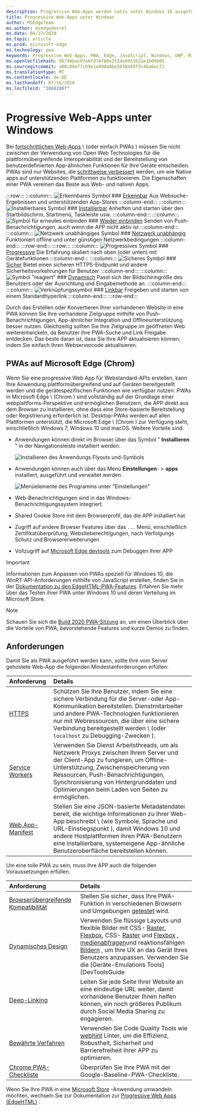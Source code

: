 ```yaml
---
description: Progressive Web-Apps werden nativ unter Windows 10 ausgeführt.  Hier finden Sie alles, was Sie als Web-Entwickler wissen müssen.
title: Progressive Web-Apps unter Windows
author: MSEdgeTeam
ms.author: msedgedevrel
ms.date: 04/17/2020
ms.topic: article
ms.prod: microsoft-edge
ms.technology: pwa
keywords: Progressive Web-Apps, PWA, Edge, JavaScript, Windows, UWP, Microsoft Store
ms.openlocfilehash: 90740bac07ebfd74f89e2524e6955621e1b09b05
ms.sourcegitcommit: a06c86ef7c69e1e400a0be5938449f3c4ba6ec72
ms.translationtype: MT
ms.contentlocale: de-DE
ms.lasthandoff: 07/16/2020
ms.locfileid: "10882807"
---
```

# Progressive Web-Apps unter Windows  

Bei [fortschrittlichen Web-Apps][MDNApps] \ (oder einfach PWAs \) müssen Sie nicht zwischen der Verwendung von Open Web Technologies für die plattformübergreifende Interoperabilität und der Bereitstellung von benutzerdefinierten App-ähnlichen Funktionen für Ihre Geräte entscheiden.  PWAs sind nur Websites, die [schrittweise verbessert][AListApartUnderstandingProgressiveEnhancement] werden, um wie Native apps auf unterstützenden Plattformen zu funktionieren.  Die Eigenschaften einer PWA vereinen das Beste aus Web- und nativen Apps.  

:::row:::
    :::column:::
        ![Erkennbares Symbol][ImageISearch]
        ### [Erkennbar][MDNPwaAdvantagesDiscoverable]
        Aus Websuche-Ergebnissen und unterstützenden App-Stores
    :::column-end:::
    :::column:::
        ![Installierbares Symbol][ImageIPackage]
        ### [Installierbar][MDNPwaAdvantagesInstallable]
        Anheften und starten über den Startbildschirm, Startmenü, Taskleiste usw.
    :::column-end:::
    :::column:::
        ![Symbol für erneutes einbinden][ImageIPushNotification]
        ### [Wieder einbinden][MDNPwaAdvantagesReEngageable]
        Senden von Push-Benachrichtigungen, auch wenn die APP nicht aktiv ist
    :::column-end:::
    :::column:::
        ![Netzwerk unabhängiges Symbol][ImageIOffline]
        ### [Netzwerk unabhängig][MDNPwaAdvantagesNetworkIndependent]
        Funktioniert offline und unter günstigen Netzwerkbedingungen
    :::column-end:::
:::row-end:::
:::row:::
    :::column:::
        ![Progressives Symbol][ImageIProgressive]
        ### [Progressive][MDNPwaAdvantagesProgressive]
        Die Erfahrung skaliert nach oben (oder unten) mit Gerätefunktionen
    :::column-end:::
    :::column:::
        ![Sicheres Symbol][ImageISecurity]
        ### [Sicher][MDNPwaAdvantagesSafe]
        Bietet einen sicheren HTTPS-Endpunkt und andere Sicherheitsvorkehrungen für Benutzer
    :::column-end:::
    :::column:::
        ![Symbol "reagiert"][ImageIResponsive]
        ### [Dynamisch][MDNPwaAdvantagesResponsive]
        Passt sich der Bildschirmgröße des Benutzers oder der Ausrichtung und Eingabemethode an.
    :::column-end:::
    :::column:::
        ![Verknüpfungssymbol][ImageILink]
        ### [Linkbar][MDNPwaAdvantagesLinkable]
        Freigeben und starten von einem Standardhyperlink
    :::column-end:::
:::row-end:::

Durch das Erstellen oder Konvertieren Ihrer vorhandenen Website in eine PWA können Sie Ihre vorhandene Zielgruppe mithilfe von Push-Benachrichtigungen, App-ähnlicher Integration und Offlineunterstützung besser nutzen.  Gleichzeitig sollten Sie Ihre Zielgruppe im geöffneten Web weiterentwickeln, da Benutzer ihre PWA-Suche und Link Freigabe entdecken.  Das beste daran ist, dass Sie Ihre APP aktualisieren können, indem Sie einfach Ihren Webservercode aktualisieren.  

## PWAs auf Microsoft Edge (Chrom)  

Wenn Sie eine progressive Web App für Webstandard-APIs erstellen, kann Ihre Anwendung plattformübergreifend und auf Geräten bereitgestellt werden und die gerätespezifischen Funktionen wie verfügbar nutzen.  PWAs in Microsoft Edge \ (Chrom \) sind vollständig auf der Grundlage einer webplattforms-Perspektive und ermöglichen Benutzern, die APP direkt aus dem Browser zu installieren, ohne dass eine Store-basierte Bereitstellung oder Registrierung erforderlich ist.  Desktop-PWAs werden auf allen Plattformen unterstützt, die Microsoft Edge \ (Chrom \) zur Verfügung steht, einschließlich Windows 7, Windows 10 und macOS.  Weitere Vorteile sind:  

*   Anwendungen können direkt im Browser über das Symbol " **Installieren** " in der Navigationsleiste installiert werden.  
    
    ![Installieren des Anwendungs Flyouts und-Symbols][ImageInstallPwa]  
    
*   Anwendungen können auch über das Menü **Einstellungen**-  >  **apps** installiert, ausgeführt und verwaltet werden.  
    
    ![Menüelemente des Programms unter "Einstellungen"][ImageAppMenus]  

*   Web-Benachrichtigungen sind in das Windows-Benachrichtigungssystem integriert.
*   Shared Cookie Store mit dem Browserprofil, das die APP installiert hat
*   Zugriff auf andere Browser Features über das `...` Menü, einschließlich Zertifikatüberprüfung, Websiteberechtigungen, nach Verfolgungs Schutz und Browsererweiterungen
*   Vollzugriff auf [Microsoft Edge devtools][DevtoolsProgressiveWebApps] zum Debuggen Ihrer APP  

> [!IMPORTANT]
> Informationen zum Anpassen von PWAs speziell für Windows 10, die WinRT-API-Anforderungen mithilfe von JavaScript erstellen, finden Sie in der [Dokumentation zu den EdgeHTML-PWA-Features][PwaEdgehtmlIndex].  Erfahren Sie mehr über das Testen ihrer PWA unter Windows 10 und deren Verteilung im Microsoft Store.  

> [!NOTE]
> Schauen Sie sich die [Build 2020 PWA-Sitzung][BuildVideo] an, um einen Überblick über die Vorteile von PWA, bevorstehende Features und kurze Demos zu finden. 

## Anforderungen  

Damit Sie als PWA ausgeführt werden kann, sollte Ihre vom Server gehostete Web-App die folgenden Mindestanforderungen erfüllen:  

| Anforderung | Details | 
|:--- |:--- |  
| [HTTPS][WikiHttps] | Schützen Sie Ihre Benutzer, indem Sie eine sichere Verbindung für die Server-oder App-Kommunikation bereitstellen.  Dienstmitarbeiter und andere PWA-Technologien funktionieren nur mit Webressourcen, die über eine sichere Verbindung bereitgestellt werden \ (oder `localhost` zu Debugging-Zwecken \).  |  
| [Service Workers][MDNServiceWorkerApi] | Verwenden Sie Dienst Arbeitsthreads, um als Netzwerk Proxys zwischen Ihrem Server und der Client-App zu fungieren, um Offline-Unterstützung, Zwischenspeicherung von Ressourcen, Push-Benachrichtigungen, Synchronisierung von Hintergrunddaten und Optimierungen beim Laden von Seiten zu ermöglichen.  |  
| [Web App-Manifest][MDNWebAppManifest] | Stellen Sie eine JSON-basierte Metadatendatei bereit, die wichtige Informationen zu Ihrer Web-App beschreibt \ (wie Symbole, Sprache und URL-Einstiegspunkt \), damit Windows 10 und andere Hostplattformen ihren PWA-Benutzern eine installierbare, systemeigene App-ähnliche Benutzeroberfläche bereitstellen können.  |  

Um eine tolle PWA zu sein, muss Ihre APP auch die folgenden Voraussetzungen erfüllen.  

| Anforderung | Details | 
|:--- |:--- |  
| [Browserübergreifende Kompatibilität][MDNCrossBrowserTesting] | Stellen Sie sicher, dass Ihre PWA-Funktion in verschiedenen Browsern und Umgebungen [getestet][MicrosoftDeveloperEdgeToolsRemote] wird.  |  
| [Dynamisches Design][WikiResponsiveWebDesign] | Verwenden Sie flüssige Layouts und flexible Bilder mit CSS- [Raster][MDNCssGridLayout], [Flexbox][MDNCssFlexibleBoxLayout], CSS- [Raster][MDNCssGridLayout] und [Flexbox][MDNCssFlexibleBoxLayout] , [medienabfragen][MDNMediaQueries]und reaktionsfähigen [Bildern][MDNResponsiveImages] , um Ihre UX an das Gerät Ihres Benutzers anzupassen.  Verwenden Sie die [Geräte-Emulations Tools][DevToolsGuide|::ref1::|] Ihres Browsers, um lokal zu testen, oder richten Sie eine [Remote Debugsitzung][DevToolsProtocolClientsEdgeDevToolsPreview] ein, um direkt auf einem Zielgerät zu testen.  |  
| [Deep-Linking][WikiDeepLinking] | Leiten Sie jede Seite Ihrer Website an eine eindeutige URL weiter, damit vorhandene Benutzer Ihnen helfen können, ein noch größeres Publikum durch Social Media Sharing zu engagieren.  |  
| [Bewährte Verfahren][Webhint] | Verwenden Sie Code Quality Tools wie [webhint][Webhint] Linter, um die Effizienz, Robustheit, Sicherheit und Barrierefreiheit Ihrer APP zu optimieren.  |  
| [Chrome PWA-Checkliste][WebDevGoodPwaChecklist] | Überprüfen Sie Ihre PWA mit der Google-Baseline-PWA-Checkliste.  |  

Wenn Sie Ihre PWA in eine [Microsoft Store][MicrosoftDeveloperStore] -Anwendung umwandeln möchten, wechseln Sie zur Dokumentation zur [Progressive Web Apps (EdgeHTML)][PwaEdgehtmlMicrosoftStore] .  
  

<!-- image links -->  

[ImageISearch]: media/i_search.png  
[ImageIPackage]: media/i_package.png  
[ImageIPushNotification]: media/i_push-notification.png  
[ImageIOffline]: media/i_offline.png  
[ImageIProgressive]: media/i_progressive.png  
[ImageISecurity]: media/i_security.png  
[ImageIResponsive]: media/i_responsive.png  
[ImageILink]: media/i_link.png  

[ImageInstallPwa]: ./media/Install_PWA.png  
[ImageAppMenus]: ./media/App_menus.png  

<!-- links -->  

[DevToolsProtocolClientsEdgeDevToolsPreview]: ../devtools-protocol/0.1/clients.md#microsoft-edge-devtools-preview "Microsoft Edge devtools Preview – devtools-Protokoll Clients"  
[DevToolsGuideEmulation]: ../devtools-guide/emulation.md "Emulation"  
[DevtoolsProgressiveWebApps]: ../devtools-guide-chromium/progressive-web-apps.md "Debuggen von progressiven Web-Apps"  
[DevGuideWhatsNewEdgeHtml17]: ../dev-guide/whats-new/edgehtml-17.md "Neuerungen in EdgeHTML 17"  
[DevGuideWhatsNewEdgeHtml14]: ../dev-guide/whats-new/edgehtml-14.md "Neuerungen in EdgeHTML 14"  
[PwaEdgehtmlIndex]: ../progressive-web-apps-edgehtml/index.md "Progressive Web-Apps (EdgeHTML) unter Windows"  
[PwaEdgehtmlMicrosoftStore]: ../progressive-web-apps-edgehtml/microsoft-store.md "Progressive Web-Apps im Microsoft Store"
<!--PwaEdgehtmlMicrosoftStoreCriteriaAutomaticSubmission]: ../progressive-web-apps-edgehtml/microsoft-store.md#criteria-for-automatic-submission "Criteria for automatic submission - Progressive Web Apps in the Microsoft Store"  -->  

[WindowsUWPControlsPatternTilesNotificationsWns]: /windows/uwp/controls-and-patterns/tiles-and-notifications-windows-push-notification-services--wns--overview.md "Windows-Push-Benachrichtigungsdienste \ (WNS \) – Übersicht"  
[WindowsUWPDesignDevicesDesigningTv]: /windows/uwp/design/devices/designing-for-tv.md "Entwerfen für Xbox und Fernsehgeräte"  
[WindowsUWPDesignDevicesIndex]: /windows/uwp/design/devices/index.md "Überlegungen zur Benutzeroberfläche für UWP-Geräte"  
[WindowsUWPGetStartedGuide]: /windows/uwp/get-started/universal-application-platform-guide.md "Was ist eine APP für die universelle Windows-Plattform (UWP)?"  
[WindowsUWPLaunchResumeBackgroundTasks]: /windows/uwp/launch-resume/support-your-app-with-background-tasks.md "Unterstützen Ihrer APP mit Hintergrundaufgaben"  
[WindowsUWPPublishIndex]: /windows/uwp/publish/index.md "Veröffentlichen von Windows-apps und-spielen"  
[WindowsUWPPublishDeveloperAccount]: /windows/uwp/publish/opening-a-developer-account.md "Öffnen eines entwicklerkontos"  

[WindowsBlogsWelcomingPWAsEdgeWindows]: https://blogs.windows.com/msedgedev/2018/02/06/welcoming-progressive-web-apps-edge-windows-10/#56z7mJwKsykfbR4I.97 "Willkommene Progressive Web-Apps für Microsoft Edge und Windows 10 – Windows-Blogs"  
[MicrosoftDeveloperEdgePlatformStatusBackgroundSync]: https://developer.microsoft.com/microsoft-edge/platform/status/backgroundsyncapi "Hintergrund Synchronisierungs-API – Status der Microsoft Edge-Plattform"  
[MicrosoftDeveloperEdgePlatformStatusWebApplicationManifest]: https://developer.microsoft.com/microsoft-edge/platform/status/webapplicationmanifest "Web Application Manifest – Status der Microsoft Edge-Plattform"  
[MicrosoftDeveloperEdgeToolsRemote]: https://developer.microsoft.com/microsoft-edge/tools/remote "Sofortiges testen"  
[MicrosoftDeveloperWindowsMixedReality]: https://developer.microsoft.com/windows/mixed-reality "Gemischte Realität für Entwickler"  
[MicrosoftDeveloperWindowsSurfaceHub]: https://developer.microsoft.com/windows/surfacehub "Microsoft Surface Hub"  
[MicrosoftDeveloperStore]: https://developer.microsoft.com/store "Microsoft Developer Store"  
[MicrosoftEdge]: https://www.microsoft.com/edge "Neuen Microsoft Edge-Browser herunterladen"  
[MicrosoftSupportWindowsFocusAssist]: https://support.microsoft.com/help/4026996/windows-10-turn-focus-assist-on-or-off "Aktivieren oder Deaktivieren der Fokus Unterstützung in Windows 10"  
[MicrosoftSupportWindowsNotificationSettings]: https://support.microsoft.com/help/4028678/windows-10-change-notification-settings "Ändern von Benachrichtigungseinstellungen in Windows 10"  

[AListApartUnderstandingProgressiveEnhancement]: https://alistapart.com/article/understandingprogressiveenhancement "Grundlegendes zur progressiven Optimierung – eine Liste auseinander"  

[MDNApps]: https://developer.mozilla.org/Apps/Progressive "Apps | MDN"  
[MDNCache]: https://developer.mozilla.org/docs/Web/API/Cache "Cache | MDN"  
[MDNCrossBrowserTesting]: https://developer.mozilla.org/docs/Learn/Tools_and_testing/Cross_browser_testing "Cross-Browser-Tests | MDN"  
[MDNCssFlexibleBoxLayout]: https://developer.mozilla.org/docs/Web/CSS/CSS_Flexible_Box_Layout "CSS-Layout für flexibles Feld | MDN"  
[MDNCssGridLayout]: https://developer.mozilla.org/docs/Web/CSS/CSS_Grid_Layout "CSS-Raster Layout | MDN"  
[MDNFetchApi]: https://developer.mozilla.org/docs/Web/API/Fetch_API "FETCH-API | MDN"  
[MDNMediaQueries]: https://developer.mozilla.org/docs/Web/CSS/Media_Queries "Medienabfragen | MDN"  
[MDNNotificationsApi]: https://developer.mozilla.org/docs/Web/API/Notifications_API "Benachrichtigungs-API | MDN"  
[MDNPushApi]: https://developer.mozilla.org/docs/Web/API/Push_API "Push-API | MDN"  
[MDNPwaAdvantagesDiscoverable]: https://developer.mozilla.org/docs/Web/Apps/Progressive/Advantages#Discoverable "Auffindbar – Vorteile von Progressive Web App"  
[MDNPwaAdvantagesInstallable]: https://developer.mozilla.org/docs/Web/Apps/Progressive/Advantages#Installable "Installierbare Vorteile für Progressive Web App"  
[MDNPwaAdvantagesLinkable]: https://developer.mozilla.org/Apps/Progressive/Advantages#Linkable "Vorteile von Linkable-Progressive Web App"  
[MDNPwaAdvantagesNetworkIndependent]: https://developer.mozilla.org/docs/Web/Apps/Progressive/Advantages#Network_independent "Netzwerk unabhängig – Vorteile von Progressive Web App"  
[MDNPwaAdvantagesProgressive]: https://developer.mozilla.org/docs/Web/Apps/Progressive/Advantages#Progressive "Vorteile für Progressive Web App"  
[MDNPwaAdvantagesReEngageable]: https://developer.mozilla.org/docs/Web/Apps/Progressive/Advantages#Re-engageable "Wieder einbinden – Vorteile von Progressive Web App"  
[MDNPwaAdvantagesResponsive]: https://developer.mozilla.org/Apps/Progressive/Advantages#Responsive "Vorteile von responsive-Progressive Web App"  
[MDNPwaAdvantagesSafe]: https://developer.mozilla.org/docs/Web/Apps/Progressive/Advantages#Safe "Vorteile von Safe-Progressive Web App"  
[MDNResponsiveImages]: https://developer.mozilla.org/docs/Learn/HTML/Multimedia_and_embedding/Responsive_images "Reaktionsfähige Bilder | MDN"  
[MDNServiceWorkerApi]: https://developer.mozilla.org/docs/Web/API/Service_Worker_API "Service Worker-API | MDN"  
[MDNSyncManager]: https://developer.mozilla.org/docs/Web/API/SyncManager "Synchronisierungs-Manager | MDN"  
[MDNWebAppManifest]: https://developer.mozilla.org/docs/Web/Manifest "Web App-Manifest | MDN"  

[BuildVideo]: https://www.youtube.com/watch?v=y4p_QHZtMKM "PWA-Video"

[PWABuilder]: https://www.pwabuilder.com "PWABuilder"  

[WebDevGoodPwaChecklist]: https://web.dev/pwa-checklist "Was macht eine gute Progressive Web-App aus? | Web. dev"  

[Webhint]: https://webhint.io "webhint"  

[WikiDeepLinking]: https://en.wikipedia.org/wiki/Deep_linking "Deep Linking – Wikipedia"  
[WikiHttps]: https://en.wikipedia.org/wiki/HTTPS "HTTPS – Wikipedia"  
[WikiResponsiveWebDesign]: https://en.wikipedia.org/wiki/Responsive_web_design "Responsive Web Design – Wikipedia"  
